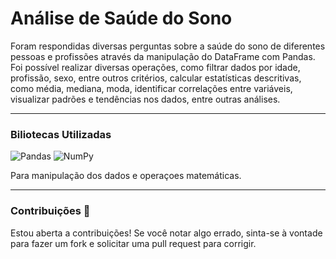 # Análise de Saúde do Sono
Foram respondidas diversas perguntas sobre a saúde do sono de diferentes pessoas e profissões através da manipulação do DataFrame com Pandas. Foi possível realizar diversas operações, como filtrar dados por idade, profissão, sexo, entre outros critérios, calcular estatísticas descritivas, como média, mediana, moda, identificar correlações entre variáveis, visualizar padrões e tendências nos dados, entre outras análises. 

<hr>

### Biliotecas Utilizadas
![Pandas](https://img.shields.io/badge/pandas-%23150458.svg?style=for-the-badge&logo=pandas&logoColor=white)
![NumPy](https://img.shields.io/badge/numpy-%23013243.svg?style=for-the-badge&logo=numpy&logoColor=white)

Para manipulação dos dados e operaçoes matemáticas. 

<hr>

### Contribuições 🎯

Estou aberta a contribuições! Se você notar algo errado, sinta-se à vontade para fazer um fork e solicitar uma pull request para corrigir. 
